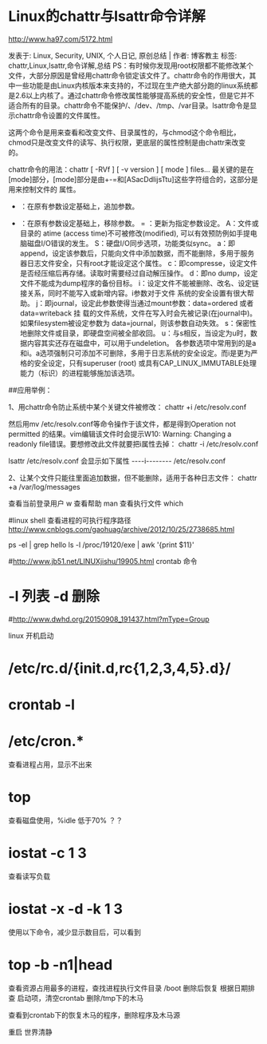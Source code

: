 
# Linux的chattr与lsattr命令详解
http://www.ha97.com/5172.html

发表于: Linux, Security, UNIX, 个人日记, 原创总结 | 作者: 博客教主
标签: chattr,Linux,lsattr,命令详解,总结
PS：有时候你发现用root权限都不能修改某个文件，大部分原因是曾经用chattr命令锁定该文件了。chattr命令的作用很大，其中一些功能是由Linux内核版本来支持的，不过现在生产绝大部分跑的linux系统都是2.6以上内核了。通过chattr命令修改属性能够提高系统的安全性，但是它并不适合所有的目录。chattr命令不能保护/、/dev、/tmp、/var目录。lsattr命令是显示chattr命令设置的文件属性。

这两个命令是用来查看和改变文件、目录属性的，与chmod这个命令相比，chmod只是改变文件的读写、执行权限，更底层的属性控制是由chattr来改变的。

chattr命令的用法：chattr [ -RVf ] [ -v version ] [ mode ] files…
最关键的是在[mode]部分，[mode]部分是由+-=和[ASacDdIijsTtu]这些字符组合的，这部分是用来控制文件的
属性。

+ ：在原有参数设定基础上，追加参数。
- ：在原有参数设定基础上，移除参数。
= ：更新为指定参数设定。
A：文件或目录的 atime (access time)不可被修改(modified), 可以有效预防例如手提电脑磁盘I/O错误的发生。
S：硬盘I/O同步选项，功能类似sync。
a：即append，设定该参数后，只能向文件中添加数据，而不能删除，多用于服务器日志文件安全，只有root才能设定这个属性。
c：即compresse，设定文件是否经压缩后再存储。读取时需要经过自动解压操作。
d：即no dump，设定文件不能成为dump程序的备份目标。
i：设定文件不能被删除、改名、设定链接关系，同时不能写入或新增内容。i参数对于文件 系统的安全设置有很大帮助。
j：即journal，设定此参数使得当通过mount参数：data=ordered 或者 data=writeback 挂 载的文件系统，文件在写入时会先被记录(在journal中)。如果filesystem被设定参数为 data=journal，则该参数自动失效。
s：保密性地删除文件或目录，即硬盘空间被全部收回。
u：与s相反，当设定为u时，数据内容其实还存在磁盘中，可以用于undeletion。
各参数选项中常用到的是a和i。a选项强制只可添加不可删除，多用于日志系统的安全设定。而i是更为严格的安全设定，只有superuser (root) 或具有CAP_LINUX_IMMUTABLE处理能力（标识）的进程能够施加该选项。

##应用举例：

1、用chattr命令防止系统中某个关键文件被修改：
  chattr +i /etc/resolv.conf

然后用mv /etc/resolv.conf等命令操作于该文件，都是得到Operation not permitted 的结果。vim编辑该文件时会提示W10: Warning: Changing a readonly file错误。要想修改此文件就要把i属性去掉： chattr -i /etc/resolv.conf

  lsattr /etc/resolv.conf
会显示如下属性
----i-------- /etc/resolv.conf

2、让某个文件只能往里面追加数据，但不能删除，适用于各种日志文件：
  chattr +a /var/log/messages

查看当前登录用户
  w
查看帮助
  man
查看执行文件
  which

#linux shell 查看进程的可执行程序路径
http://www.cnblogs.com/gaohuag/archive/2012/10/25/2738685.html

  ps -el | grep hello
  ls -l /proc/19120/exe | awk '{print $11}'

#http://www.jb51.net/LINUXjishu/19905.html crontab 命令
# -l 列表 -d 删除

#http://www.dwhd.org/20150908_191437.html?mType=Group

linux 开机启动
# /etc/rc.d/{init.d,rc{1,2,3,4,5}.d}/
# crontab -l
# /etc/cron.*

查看进程占用，显示不出来
# top

查看磁盘使用，%idle 低于70% ？？
# iostat -c 1 3
查看读写负载
# iostat -x -d -k 1 3

使用以下命令，减少显示数目后，可以看到
# top -b -n1|head  

查看资源占用最多的进程，查找进程执行文件目录 /boot
删除后恢复
根据日期排查 启动项，清空crontab 
删除/tmp下的木马

查看到crontab下的恢复木马的程序，删除程序及木马源

重启 世界清静
